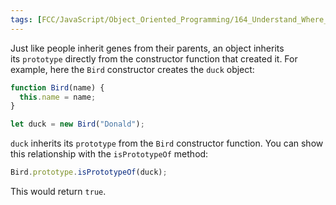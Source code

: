 ```yaml
---
tags: [FCC/JavaScript/Object_Oriented_Programming/164_Understand_Where_an_Objects_Prototype_Comes_From]
---
```

Just like people inherit genes from their parents, an object inherits its `prototype` directly from the constructor function that created it. For example, here the `Bird` constructor creates the `duck` object:

```js
function Bird(name) {
  this.name = name;
}

let duck = new Bird("Donald");
```

`duck` inherits its `prototype` from the `Bird` constructor function. You can show this relationship with the `isPrototypeOf` method:

```js
Bird.prototype.isPrototypeOf(duck);
```

This would return `true`.
